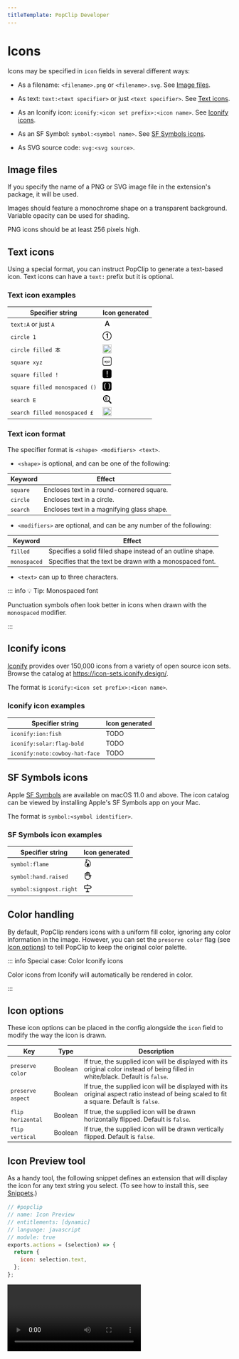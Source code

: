 ```yaml
---
titleTemplate: PopClip Developer
---
```


# Icons

Icons may be specified in `icon` fields in several different ways:

- As a filename: `<filename>.png` or `<filename>.svg`. See
  [Image files](#image-files).

- As text: `text:<text specifier>` or just `<text specifier>`. See
  [Text icons](#text-icons).

- As an Iconify icon: `iconify:<icon set prefix>:<icon name>`. See
  [Iconify icons](#iconify-icons).

- As an SF Symbol: `symbol:<symbol name>`. See
  [SF Symbols icons](#sf-symbols-icons).

- As SVG source code: `svg:<svg source>`.

## Image files

If you specify the name of a PNG or SVG image file in the extension's package,
it will be used.

Images should feature a monochrome shape on a transparent background. Variable
opacity can be used for shading.

PNG icons should be at least 256 pixels high.

## Text icons

Using a special format, you can instruct PopClip to generate a text-based icon.
Text icons can have a `text:` prefix but it is optional.

### Text icon examples

| Specifier string              | Icon generated                                                                                                                                                 |
| ----------------------------- | -------------------------------------------------------------------------------------------------------------------------------------------------------------- |
| `text:A` or just `A`          | <img src="https://raw.githubusercontent.com/pilotmoon/PopClip-Extensions/master/docs-assets/texticons/A.png" width="20" height="20">                           |
| `circle 1`                    | <img src="https://raw.githubusercontent.com/pilotmoon/PopClip-Extensions/master/docs-assets/texticons/circle_1.png" width="20" height="20">                    |
| `circle filled 本`            | <img src="https://raw.githubusercontent.com/pilotmoon/PopClip-Extensions/master/docs-assets/texticons/circle_filled_本.png" width="20" height="20">            |
| `square xyz`                  | <img src="https://raw.githubusercontent.com/pilotmoon/PopClip-Extensions/master/docs-assets/texticons/square_xyz.png" width="20" height="20">                  |
| `square filled !`             | <img src="https://raw.githubusercontent.com/pilotmoon/PopClip-Extensions/master/docs-assets/texticons/square_filled_!.png" width="20" height="20">             |
| `square filled monospaced ()` | <img src="https://raw.githubusercontent.com/pilotmoon/PopClip-Extensions/master/docs-assets/texticons/square_filled_monospaced_().png" width="20" height="20"> |
| `search E`                    | <img src="https://raw.githubusercontent.com/pilotmoon/PopClip-Extensions/master/docs-assets/texticons/search_E.png" width="20" height="20">                    |
| `search filled monospaced £`  | <img src="https://raw.githubusercontent.com/pilotmoon/PopClip-Extensions/master/docs-assets/texticons/search_filled_monospaced_£.png" width="20" height="20">  |

### Text icon format

The specifier format is `<shape> <modifiers> <text>`.

- `<shape>` is optional, and can be one of the following:

| Keyword  | Effect                                     |
| -------- | ------------------------------------------ |
| `square` | Encloses text in a round-cornered square.  |
| `circle` | Encloses text in a circle.                 |
| `search` | Encloses text in a magnifying glass shape. |

- `<modifiers>` are optional, and can be any number of the following:

| Keyword      | Effect                                                      |
| ------------ | ----------------------------------------------------------- |
| `filled`     | Specifies a solid filled shape instead of an outline shape. |
| `monospaced` | Specifies that the text be drawn with a monospaced font.    |

- `<text>` can up to three characters.

::: info :bulb: Tip: Monospaced font

Punctuation symbols often look better in icons when drawn with the `monospaced`
modifier.

:::

## Iconify icons

[Iconify](https://iconify.design/) provides over 150,000 icons from a variety of
open source icon sets. Browse the catalog at <https://icon-sets.iconify.design/>.

The format is `iconify:<icon set prefix>:<icon name>`.

### Iconify icon examples

| Specifier string               | Icon generated |
| ------------------------------ | -------------- |
| `iconify:ion:fish`             | TODO           |
| `iconify:solar:flag-bold`      | TODO           |
| `iconify:noto:cowboy-hat-face` | TODO           |

## SF Symbols icons

Apple [SF Symbols](https://developer.apple.com/sf-symbols/) are available on
macOS 11.0 and above. The icon catalog can be viewed by installing Apple's SF
Symbols app on your Mac.

The format is `symbol:<symbol identifier>`.

### SF Symbols icon examples

| Specifier string        | Icon generated                                                                                                                                           |
| ----------------------- | -------------------------------------------------------------------------------------------------------------------------------------------------------- |
| `symbol:flame`          | <img src="https://raw.githubusercontent.com/pilotmoon/PopClip-Extensions/master/docs-assets/texticons/symbol-flame.png" width="20" height="20">          |
| `symbol:hand.raised`    | <img src="https://raw.githubusercontent.com/pilotmoon/PopClip-Extensions/master/docs-assets/texticons/symbol-hand.raised.png" width="20" height="20">    |
| `symbol:signpost.right` | <img src="https://raw.githubusercontent.com/pilotmoon/PopClip-Extensions/master/docs-assets/texticons/symbol-signpost.right.png" width="20" height="20"> |

## Color handling

By default, PopClip renders icons with a uniform fill color, ignoring any color
information in the image. However, you can set the `preserve color` flag (see
[Icon options](#icon-options)) to tell PopClip to keep the original color
palette.

::: info Special case: Color Iconify icons

Color icons from Iconify will automatically be rendered in color.

:::

## Icon options

These icon options can be placed in the config alongside the `icon` field to
modify the way the icon is drawn.

| Key               | Type    | Description                                                                                                                              |
| ----------------- | ------- | ---------------------------------------------------------------------------------------------------------------------------------------- |
| `preserve color`  | Boolean | If true, the supplied icon will be displayed with its original color instead of being filled in white/black. Default is `false`.         |
| `preserve aspect` | Boolean | If true, the supplied icon will be displayed with its original aspect ratio instead of being scaled to fit a square. Default is `false`. |
| `flip horizontal` | Boolean | If true, the supplied icon will be drawn horizontally flipped. Default is `false`.                                                       |
| `flip vertical`   | Boolean | If true, the supplied icon will be drawn vertically flipped. Default is `false`.                                                         |

## Icon Preview tool

As a handy tool, the following snippet defines an extension that will display
the icon for any text string you select. (To see how to install this, see
[Snippets](./snippets).)

```javascript
// #popclip
// name: Icon Preview
// entitlements: [dynamic]
// language: javascript
// module: true
exports.actions = (selection) => {
  return {
    icon: selection.text,
  };
};
```

![](./media/anim-icon-preview-2.mp4 "The Icon Preview extension.")

